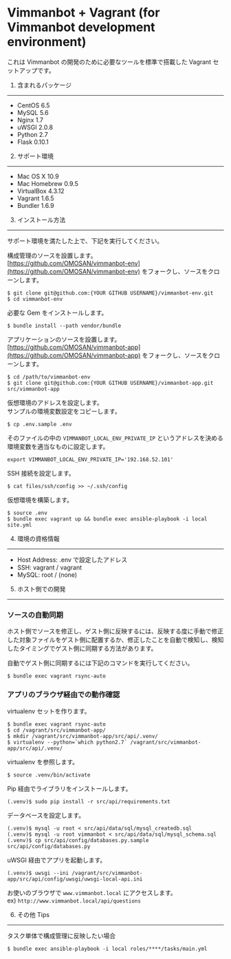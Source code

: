 Vimmanbot + Vagrant (for Vimmanbot development environment)
===========================================================


これは Vimmanbot の開発のために必要なツールを標準で搭載した Vagrant セットアップです。


1. 含まれるパッケージ
---------------------

- CentOS 6.5
- MySQL 5.6
- Nginx 1.7
- uWSGI 2.0.8
- Python 2.7
- Flask 0.10.1


2. サポート環境
---------------

- Mac OS X 10.9
- Mac Homebrew 0.9.5
- VirtualBox 4.3.12
- Vagrant 1.6.5
- Bundler 1.6.9


3. インストール方法
-------------------

サポート環境を満たした上で、下記を実行してください。

構成管理のソースを設置します。  
[https://github.com/OMOSAN/vimmanbot-env](https://github.com/OMOSAN/vimmanbot-env) をフォークし、ソースをクローンします。

    $ git clone git@github.com:{YOUR GITHUB USERNAME}/vimmanbot-env.git
    $ cd vimmanbot-env

必要な Gem をインストールします。

    $ bundle install --path vendor/bundle

アプリケーションのソースを設置します。  
[https://github.com/OMOSAN/vimmanbot-app](https://github.com/OMOSAN/vimmanbot-app) をフォークし、ソースをクローンします。

    $ cd /path/to/vimmanbot-env
    $ git clone git@github.com:{YOUR GITHUB USERNAME}/vimmanbot-app.git src/vimmanbot-app

仮想環境のアドレスを設定します。  
サンプルの環境変数設定をコピーします。

    $ cp .env.sample .env

そのファイルの中の `VIMMANBOT_LOCAL_ENV_PRIVATE_IP` というアドレスを決める環境変数を適当なものに設定します。

    export VIMMANBOT_LOCAL_ENV_PRIVATE_IP='192.168.52.101'

SSH 接続を設定します。

    $ cat files/ssh/config >> ~/.ssh/config

仮想環境を構築します。

    $ source .env
    $ bundle exec vagrant up && bundle exec ansible-playbook -i local site.yml


4. 環境の資格情報
-----------------

- Host Address: .env で設定したアドレス
- SSH: vagrant / vagrant
- MySQL: root / (none)


5. ホスト側での開発
-------------------

### ソースの自動同期

ホスト側でソースを修正し、ゲスト側に反映するには、反映する度に手動で修正した対象ファイルをゲスト側に配置するか、修正したことを自動で検知し、検知したタイミングでゲスト側に同期する方法があります。

自動でゲスト側に同期するには下記のコマンドを実行してください。

    $ bundle exec vagrant rsync-auto


### アプリのブラウザ経由での動作確認

virtualenv セットを作ります。

    $ bundle exec vagrant rsync-auto
    $ cd /vagrant/src/vimmanbot-app/
    $ mkdir /vagrant/src/vimmanbot-app/src/api/.venv/
    $ virtualenv --python=`which python2.7` /vagrant/src/vimmanbot-app/src/api/.venv/

virtualenv を参照します。

    $ source .venv/bin/activate

Pip 経由でライブラリをインストールします。

    (.venv)$ sudo pip install -r src/api/requirements.txt

データベースを設定します。

    (.venv)$ mysql -u root < src/api/data/sql/mysql_createdb.sql
    (.venv)$ mysql -u root vimmanbot < src/api/data/sql/mysql_schema.sql
    (.venv)$ cp src/api/config/databases.py.sample src/api/config/databases.py

uWSGI 経由でアプリを起動します。

    (.venv)$ uwsgi --ini /vagrant/src/vimmanbot-app/src/api/config/uwsgi/uwsgi-local-api.ini

お使いのブラウザで `www.vimmanbot.local` にアクセスします。  
ex) `http://www.vimmanbot.local/api/questions`


6. その他 Tips
--------------

タスク単体で構成管理に反映したい場合

    $ bundle exec ansible-playbook -i local roles/****/tasks/main.yml


